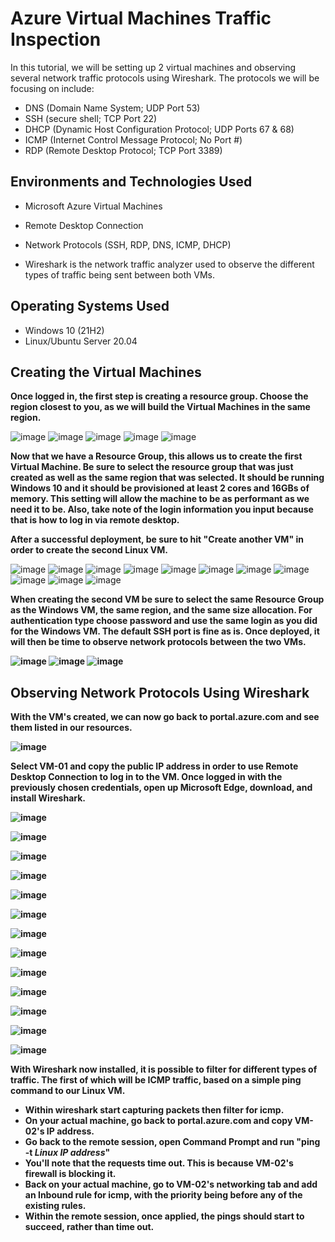 # Azure Virtual Machines Traffic Inspection

In this tutorial, we will be setting up 2 virtual machines and observing several network traffic protocols using Wireshark.
The protocols we will be focusing on include:
- DNS (Domain Name System; UDP Port 53)
- SSH (secure shell; TCP Port 22)
- DHCP (Dynamic Host Configuration Protocol; UDP Ports 67 & 68)
- ICMP (Internet Control Message Protocol; No Port #)
- RDP (Remote Desktop Protocol; TCP Port 3389)


<h2>Environments and Technologies Used</h2>

- Microsoft Azure Virtual Machines

- Remote Desktop Connection

- Network Protocols (SSH, RDP, DNS, ICMP, DHCP)

- Wireshark is the network traffic analyzer used to observe the different types of traffic being sent between both VMs.

<h2>Operating Systems Used </h2>

- Windows 10 (21H2)
- Linux/Ubuntu Server 20.04 

<h2>Creating the Virtual Machines</h2>

<b>Once logged in, the first step is creating a resource group. Choose the region closest to you, as we will build the Virtual Machines in the same region.</b>

![image](https://github.com/MichaelCruzCC/Azure-Networks-And-Protocols/assets/138819301/17b50e6d-5e33-4b2a-9616-079195770ffe)
![image](https://github.com/MichaelCruzCC/Azure-Networks-And-Protocols/assets/138819301/e04d31f1-58e9-4c85-841b-3e1bb9d8decb)
![image](https://github.com/MichaelCruzCC/Azure-Networks-And-Protocols/assets/138819301/5aecdc1d-ec6e-4cb1-be32-1dc54cceb971)
![image](https://github.com/MichaelCruzCC/Azure-Networks-And-Protocols/assets/138819301/63238a54-1fe4-4fdf-8e25-bc2f2174359d)
![image](https://github.com/MichaelCruzCC/Azure-Networks-And-Protocols/assets/138819301/1cc9afb5-ac13-4392-9afd-01fdf86843c5)

<b>Now that we have a Resource Group, this allows us to create the first Virtual Machine. Be sure to select the resource group that was just created as well as the same region that was selected. It should be running Windows 10 and it should be provisioned at least 2 cores and 16GBs of memory. This setting will allow the machine to be as performant as we need it to be. Also, take note of the login information you input because that is how to log in via remote desktop. 

After a successful deployment, be sure to hit "Create another VM" in order to create the second Linux VM. </b>

![image](https://github.com/MichaelCruzCC/Azure-Networks-And-Protocols/assets/138819301/523e0541-1473-411e-b8a8-4f6e656d8cca)
![image](https://github.com/MichaelCruzCC/Azure-Networks-And-Protocols/assets/138819301/f482ec5a-d920-4e44-b3d7-18ef795ef55a)
![image](https://github.com/MichaelCruzCC/Azure-Networks-And-Protocols/assets/138819301/f0670863-8911-478e-8892-0b6c06d8749b)
![image](https://github.com/MichaelCruzCC/Azure-Networks-And-Protocols/assets/138819301/e4e16513-ecde-4e07-8e66-d5b49379475b)
![image](https://github.com/MichaelCruzCC/Azure-Networks-And-Protocols/assets/138819301/d6286daa-0b57-4445-9828-df586090dafd)
![image](https://github.com/MichaelCruzCC/Azure-Networks-And-Protocols/assets/138819301/36e813f3-4218-4f27-b277-b0cb5ebd96c3)
![image](https://github.com/MichaelCruzCC/Azure-Networks-And-Protocols/assets/138819301/d4688cb9-cffb-4bd6-b379-2d8d1e5edc9e)
![image](https://github.com/MichaelCruzCC/Azure-Networks-And-Protocols/assets/138819301/2d4f2871-132a-47eb-a4c9-5a0e8b1cebbc)
![image](https://github.com/MichaelCruzCC/Azure-Networks-And-Protocols/assets/138819301/41cadc77-1a16-49e3-adc2-fdee9bd279e1)
![image](https://github.com/MichaelCruzCC/Azure-Networks-And-Protocols/assets/138819301/66d3a9d0-5e70-4c81-91ae-5fc51843bf1b)
![image](https://github.com/MichaelCruzCC/Azure-Networks-And-Protocols/assets/138819301/fced4369-c12a-4d59-a14b-e705ed492558)

<b>When creating the second VM be sure to select the same Resource Group as the Windows VM, the same region, and the same size allocation. For authentication type choose password and use the same login as you did for the Windows VM. The default SSH port is fine as is. Once deployed, it will then be time to observe network protocols between the two VMs.

![image](https://github.com/MichaelCruzCC/Azure-Networks-And-Protocols/assets/138819301/6eb01db6-7d2f-4daa-a8ea-c45414fedbdd)
![image](https://github.com/MichaelCruzCC/Azure-Networks-And-Protocols/assets/138819301/2629c3f6-91c7-40bc-8fb1-dcaf951aed58)
![image](https://github.com/MichaelCruzCC/Azure-Networks-And-Protocols/assets/138819301/cf491485-2b33-4eea-befb-9b87dd28e438)

<h2>Observing Network Protocols Using Wireshark</h2>

<b>With the VM's created, we can now go back to portal.azure.com and see them listed in our resources.</b>

![image](https://github.com/MichaelCruzCC/Azure-Networks-And-Protocols/assets/138819301/87d188dd-c492-416d-8b87-87e6707a281d)

<b>Select VM-01 and copy the public IP address in order to use Remote Desktop Connection to log in to the VM. Once logged in with the previously chosen credentials, open up Microsoft Edge, download, and install Wireshark. </b>

![image](https://github.com/MichaelCruzCC/Azure-Networks-And-Protocols/assets/138819301/ca71b4a1-f2fc-46be-844d-d9d1121f8a71)

![image](https://github.com/MichaelCruzCC/Azure-Networks-And-Protocols/assets/138819301/37a72187-b319-403b-85fe-cd3cb74c5b65)

![image](https://github.com/MichaelCruzCC/Azure-Networks-And-Protocols/assets/138819301/c82f8038-a8cb-4da2-987d-2e889699ffca)

![image](https://github.com/MichaelCruzCC/Azure-Networks-And-Protocols/assets/138819301/a37debc3-0530-47a4-afe9-bceddf07fe8e)

![image](https://github.com/MichaelCruzCC/Azure-Networks-And-Protocols/assets/138819301/69d56e86-2914-486c-8204-fc3f02bd0e1f)

![image](https://github.com/MichaelCruzCC/Azure-Networks-And-Protocols/assets/138819301/a11fa5df-9d4c-4e79-8c06-842cd8dcf65c)

![image](https://github.com/MichaelCruzCC/Azure-Networks-And-Protocols/assets/138819301/b4f16222-2dff-437e-9463-d5636825d301)

![image](https://github.com/MichaelCruzCC/Azure-Networks-And-Protocols/assets/138819301/f27a9f1c-9124-49ca-b39a-c9ddd268a0f2)

![image](https://github.com/MichaelCruzCC/Azure-Networks-And-Protocols/assets/138819301/725d64ad-fa7c-4137-adb3-38363a316b77)

![image](https://github.com/MichaelCruzCC/Azure-Networks-And-Protocols/assets/138819301/79e12cbe-edc1-49d0-85c1-c86886669b4a)

![image](https://github.com/MichaelCruzCC/Azure-Networks-And-Protocols/assets/138819301/86a59277-f078-4c79-a41c-ea6e0076071d)

![image](https://github.com/MichaelCruzCC/Azure-Networks-And-Protocols/assets/138819301/ad8de4b7-10a9-4480-8432-585e772ed903)

![image](https://github.com/MichaelCruzCC/Azure-Networks-And-Protocols/assets/138819301/46e4b8ce-6574-4833-b6b6-2aef681512b0)

<b>With Wireshark now installed, it is possible to filter for different types of traffic. The first of which will be ICMP traffic, based on a simple ping command to our Linux VM. </b>

- Within wireshark start capturing packets then filter for icmp.
- On your actual machine, go back to portal.azure.com and copy VM-02's IP address.
- Go back to the remote session, open Command Prompt and run "ping -t *Linux IP address*"
- You'll note that the requests time out. This is because VM-02's firewall is blocking it.
- Back on your actual machine, go to VM-02's networking tab and add an Inbound rule for icmp, with the priority being before any of the existing rules.
- Within the remote session, once applied, the pings should start to succeed, rather than time out.
















